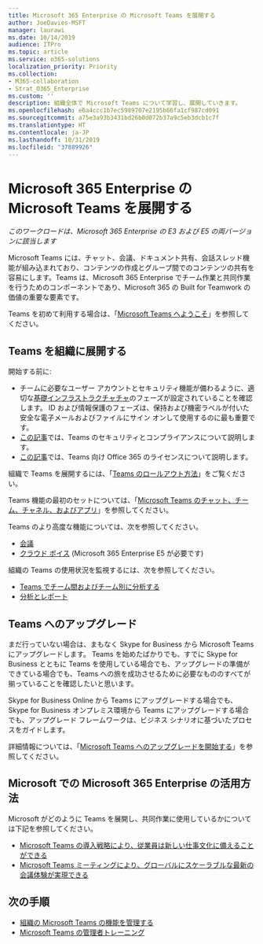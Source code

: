 ```yaml
---
title: Microsoft 365 Enterprise の Microsoft Teams を展開する
author: JoeDavies-MSFT
manager: laurawi
ms.date: 10/14/2019
audience: ITPro
ms.topic: article
ms.service: o365-solutions
localization_priority: Priority
ms.collection:
- M365-collaboration
- Strat_O365_Enterprise
ms.custom: ''
description: 組織全体で Microsoft Teams について学習し、展開していきます。
ms.openlocfilehash: e6a4ccc1b7ec5989707e2195b66fa1cf987cd091
ms.sourcegitcommit: a75e3a93b3431bd26b0d072b37a9c5eb3dcb1c7f
ms.translationtype: HT
ms.contentlocale: ja-JP
ms.lasthandoff: 10/31/2019
ms.locfileid: "37889926"
---
```

# <a name="deploy-microsoft-teams-for-microsoft-365-enterprise"></a>Microsoft 365 Enterprise の Microsoft Teams を展開する

*このワークロードは、Microsoft 365 Enterprise の E3 および E5 の両バージョンに該当します*

Microsoft Teams には、チャット、会議、ドキュメント共有、会話スレッド機能が組み込まれており、コンテンツの作成とグループ間でのコンテンツの共有を容易にします。Teams は、Microsoft 365 Enterprise でチーム作業と共同作業を行うためのコンポーネントであり、Microsoft 365 の Built for Teamwork の価値の重要な要素です。 

Teams を初めて利用する場合は、「[Microsoft Teams へようこそ](https://docs.microsoft.com/MicrosoftTeams/teams-overview)」を参照してください。 


## <a name="roll-out-teams-to-your-organization"></a>Teams を組織に展開する

開始する前に:

- チームに必要なユーザー アカウントとセキュリティ機能が備わるように、適切な[基礎インフラストラクチャチャ](deploy-foundation-infrastructure.md)のフェーズが設定されていることを確認します。 ID および情報保護のフェーズは、保持および機密ラベルが付いた安全な電子メールおよびファイルにサイン オンして使用するのに最も重要です。
- [この記事](https://docs.microsoft.com/microsoftteams/security-compliance-overview)では、Teams のセキュリティとコンプライアンスについて説明します。
- [この記事](https://docs.microsoft.com/microsoftteams/office-365-licensing)では、Teams 向け Office 365 のライセンスについて説明します。

組織で Teams を展開するには、「[Teams のロールアウト方法](https://docs.microsoft.com/microsoftteams/how-to-roll-out-teams)」をご覧ください。

Teams 機能の最初のセットについては、「[Microsoft Teams のチャット、チーム、チャネル、およびアプリ](https://docs.microsoft.com/MicrosoftTeams/deploy-chat-teams-channels-microsoft-teams-landing-page)」を参照してください。

Teams のより高度な機能については、次を参照してください。

- [会議](https://docs.microsoft.com/microsoftteams/deploy-meetings-microsoft-teams-landing-page)
- [クラウド ボイス](https://docs.microsoft.com/microsoftteams/cloud-voice-landing-page) (Microsoft 365 Enterprise E5 が必要です)

組織の Teams の使用状況を監視するには、次を参照してください。

- [Teams でチーム間およびチーム別に分析する](https://docs.microsoft.com/microsoftteams/teams-analytics-and-reports/cross-team-per-team-analytics)
- [分析とレポート](https://docs.microsoft.com/microsoftteams/teams-analytics-and-reports/teams-reporting-reference)


## <a name="upgrade-to-teams"></a>Teams へのアップグレード

まだ行っていない場合は、まもなく Skype for Business から Microsoft Teams にアップグレードします。 Teams を始めたばかりでも、すでに Skype for Business とともに Teams を使用している場合でも、アップグレードの準備ができている場合でも、Teams への旅を成功させるために必要なもののすべてが揃っていることを確認したいと思います。

Skype for Business Online から Teams にアップグレードする場合でも、Skype for Business オンプレミス環境から Teams にアップグレードする場合でも、アップグレード フレームワークは、ビジネス シナリオに基づいたプロセスをガイドします。
 
詳細情報については、「[Microsoft Teams へのアップグレードを開始する](https://docs.microsoft.com/MicrosoftTeams/upgrade-start-here)」を参照してください。

## <a name="how-microsoft-does-microsoft-365-enterprise"></a>Microsoft での Microsoft 365 Enterprise の活用方法

Microsoft がどのように Teams を展開し、共同作業に使用しているかについては下記を参照してください。

- [Microsoft Teams の導入戦略により、従業員は新しい仕事文化に備えることができる](https://www.microsoft.com/ja-JP/itshowcase/microsoft-teams-adoption-strategy-prepares-employees-for-a-new-culture-of-work)
- [Microsoft Teams ミーティングにより、グローバルにスケーラブルな最新の会議体験が実現できる](https://www.microsoft.com/ja-JP/itshowcase/with-microsoft-teams-rooms-comes-a-globally-scalable-modern-meeting-experience)

## <a name="next-steps"></a>次の手順

- [組織の Microsoft Teams の機能を管理する](https://docs.microsoft.com/microsoftteams/enable-features-office-365)
- [Microsoft Teams の管理者トレーニング](https://docs.microsoft.com/microsoftteams/itadmin-readiness)


